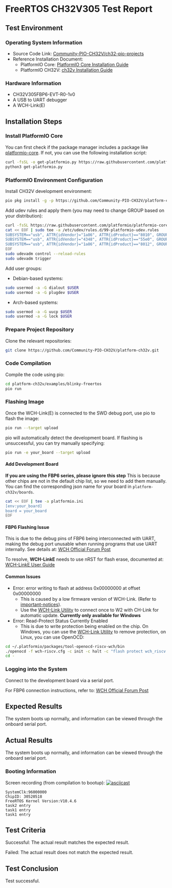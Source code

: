 # FreeRTOS CH32V305 Test Report

## Test Environment

### Operating System Information

- Source Code Link: [Community-PIO-CH32V/ch32-pio-projects](https://github.com/Community-PIO-CH32V/ch32-pio-projects)
- Reference Installation Document:
    - PlatformIO Core: [PlatformIO Core Installation Guide](https://docs.platformio.org/en/latest/core/installation/index.html)
    - PlatformIO CH32V: [ch32v Installation Guide](https://pio-ch32v.readthedocs.io/en/latest/installation.html)

### Hardware Information

- CH32V305FBP6-EVT-R0-1v0
- A USB to UART debugger
- A WCH-Link(E)

## Installation Steps

### Install PlatformIO Core

You can first check if the package manager includes a package like [platformio-core](https://archlinux.org/packages/?name=platformio-core). If not, you can use the following installation script:

```bash
curl -fsSL -o get-platformio.py https://raw.githubusercontent.com/platformio/platformio-core-installer/master/get-platformio.py
python3 get-platformio.py
```

### PlatformIO Environment Configuration

Install CH32V development environment:
```bash
pio pkg install -g -p https://github.com/Community-PIO-CH32V/platform-ch32v.git
```

Add udev rules and apply them (you may need to change GROUP based on your distribution):
```bash
curl -fsSL https://raw.githubusercontent.com/platformio/platformio-core/develop/platformio/assets/system/99-platformio-udev.rules | sudo tee /etc/udev/rules.d/99-platformio-udev.rules
cat << EOF | sudo tee -a /etc/udev/rules.d/99-platformio-udev.rules
SUBSYSTEM=="usb", ATTR{idVendor}="1a86", ATTR{idProduct}=="8010", GROUP="plugdev"
SUBSYSTEM=="usb", ATTR{idVendor}="4348", ATTR{idProduct}=="55e0", GROUP="plugdev"
SUBSYSTEM=="usb", ATTR{idVendor}="1a86", ATTR{idProduct}=="8012", GROUP="plugdev"
EOF
sudo udevadm control --reload-rules
sudo udevadm trigger
```

Add user groups:
- Debian-based systems:
```bash
sudo usermod -a -G dialout $USER
sudo usermod -a -G plugdev $USER
```
- Arch-based systems:
```bash
sudo usermod -a -G uucp $USER
sudo usermod -a -G lock $USER
```

### Prepare Project Repository

Clone the relevant repositories:
```bash
git clone https://github.com/Community-PIO-CH32V/platform-ch32v.git
```

### Code Compilation

Compile the code using pio:
```bash
cd platform-ch32v/examples/blinky-freertos
pio run
```

### Flashing Image

Once the WCH-Link(E) is connected to the SWD debug port, use pio to flash the image:
```bash
pio run --target upload
```

pio will automatically detect the development board. If flashing is unsuccessful, you can try manually specifying:
```bash
pio run -e your_board --target upload
```

#### Add Development Board

**If you are using the FBP6 series, please ignore this step**
This is because other chips are not in the default chip list, so we need to add them manually. You can find the corresponding json name for your board in `platform-ch32v/boards`.
```bash
cat << EOF | tee -a platformio.ini
[env:your_board]
board = your_board
EOF
```

#### FBP6 Flashing Issue

This is due to the debug pins of FBP6 being interconnected with UART, making the debug port unusable when running programs that use UART internally. See details at: [WCH Official Forum Post](https://www.wch.cn/bbs/thread-100647-1.html)

To resolve, **WCH-LinkE** needs to use nRST for flash erase, documented at: [WCH-LinkE User Guide](https://www.wch.cn/uploads/file/20230227/1677463712756616.pdf)


#### Common Issues

- Error: error writing to flash at address 0x00000000 at offset 0x00000000
    - This is caused by a low firmware version of WCH-Link. (Refer to [important-notices](https://github.com/Community-PIO-CH32V/platform-ch32v?tab=readme-ov-file#important-notices)).
    - Use the [WCH-Link Utility](https://www.wch.cn/downloads/WCH-LinkUtility_ZIP.html) to connect once to W2 with CH-Link for automatic update. **Currently only available for Windows**
- Error: Read-Protect Status Currently Enabled
    - This is due to write protection being enabled on the chip. On Windows, you can use the [WCH-Link Utility](https://www.wch.cn/downloads/WCH-LinkUtility_ZIP.html) to remove protection, on Linux, you can use OpenOCD:
```bash
cd ~/.platformio/packages/tool-openocd-riscv-wch/bin
./openocd -f wch-riscv.cfg -c init -c halt -c "flash protect wch_riscv 0 last  off " -c exit
cd -
```


### Logging into the System

Connect to the development board via a serial port.

For FBP6 connection instructions, refer to: [WCH Official Forum Post](https://www.wch.cn/bbs/thread-100647-1.html)

## Expected Results

The system boots up normally, and information can be viewed through the onboard serial port.

## Actual Results

The system boots up normally, and information can be viewed through the onboard serial port.

### Booting Information

Screen recording (from compilation to bootup):
[![asciicast](https://asciinema.org/a/fRz5r929znlm3kaiFEWpa8dLp.svg)](https://asciinema.org/a/fRz5r929znlm3kaiFEWpa8dLp)

```log
SystemClk:96000000
ChipID: 30520518
FreeRTOS Kernel Version:V10.4.6
task2 entry
task1 entry
task1 entry

```

## Test Criteria

Successful: The actual result matches the expected result.

Failed: The actual result does not match the expected result.

## Test Conclusion

Test successful.
